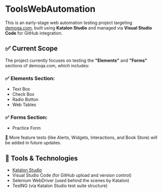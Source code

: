 # ToolsWebAutomation

This is an early-stage web automation testing project targeting [demoqa.com](https://demoqa.com), built using **Katalon Studio** and managed via **Visual Studio Code** for GitHub integration.

## ✅ Current Scope

The project currently focuses on testing the **"Elements"** and **"Forms"** sections of demoqa.com, which includes:

### ✅ Elements Section:
- Text Box
- Check Box
- Radio Button
- Web Tables

### ✅ Forms Section:
- Practice Form

📍 More feature tests (like Alerts, Widgets, Interactions, and Book Store) will be added in future updates.

## 🔧 Tools & Technologies

- [Katalon Studio](https://katalon.com/)
- Visual Studio Code (for GitHub upload and version control)
- Selenium WebDriver (used behind the scenes by Katalon)
- TestNG (via Katalon Studio test suite structure)

